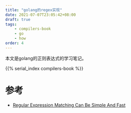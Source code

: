 ```yaml
---
title: "golang的regex实现"
date: 2021-07-07T23:05:42+08:00
draft: true
tags:
    - compilers-book
    - go
    - how
order: 4
---
```


本文是golang的正则表达式的学习笔记。

<!--more-->

{{% serial_index compilers-book %}}

# 参考

- [Regular Expression Matching Can Be Simple And Fast](https://swtch.com/~rsc/regexp/regexp1.html)